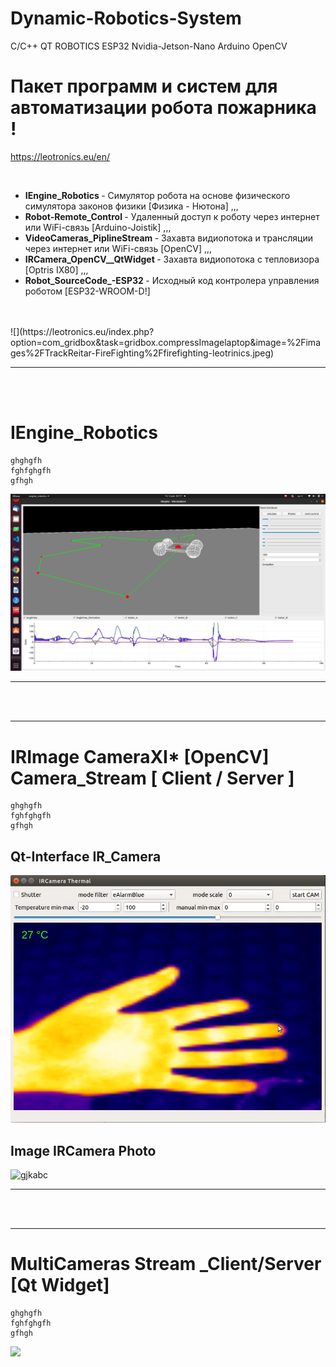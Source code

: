 # Dynamic-Robotics-System
C/C++ QT ROBOTICS ESP32 Nvidia-Jetson-Nano Arduino OpenCV 

# Пакет программ и систем для автоматизации робота пожарника !
https://leotronics.eu/en/

<br>

* <b> IEngine_Robotics </b> - Симулятор робота на основе физического симулятора законов физики [Физика - Нютона]
,,,
* <b> Robot-Remote_Control </b> - Удаленный доступ к роботу через интернет или WiFi-связь [Arduino-Joistik]
,,,
* <b> VideoCameras_PiplineStream </b> - Захавта видиопотока и трансляции через интернет или WiFi-связь [OpenCV] 
,,,
* <b> IRCamera_OpenCV__QtWidget </b> - Захавта видиопотока с тепловизора [Optris IX80] 
,,,
* <b> Robot_SourceCode_-ESP32  </b> - Исходный код контролера управления роботом [ESP32-WROOM-D!]
<br/>

<br> 
![](https://leotronics.eu/index.php?option=com_gridbox&task=gridbox.compressImagelaptop&image=%2Fimages%2FTrackReitar-FireFighting%2Ffirefighting-leotrinics.jpeg)
<br/> 


***
<br/> <br/> 
# IEngine_Robotics 
```
ghghgfh
fghfghgfh
gfhgh
```

![bandicam 2020-07-31 03-50-36-209](https://github.com/werasaimon/IEngine_Robotics/blob/test/img/demo.png)

---
<br/> <br/> 
***


# IRImage CameraXI* [OpenCV] Camera_Stream [ Client / Server ] 
```
ghghgfh
fghfghgfh
gfhgh
```

## Qt-Interface IR_Camera
![gjkabc](https://github.com/werasaimon/IRCamera_OpenCV__QtWidget/blob/main/image/thermal_img.png)

## Image IRCamera Photo
![gjkabc](http://documentation.evocortex.com/libirimager2/html/household.png)
<br/>

---
<br/> <br/> 
***


# MultiCameras Stream _Client/Server [Qt Widget]

```
ghghgfh
fghfghgfh
gfhgh
```

![](https://github.com/werasaimon/DYNAMIC-RBOBOTICS-SYSTEMS/blob/main/data/img/Streming%204-Cameras.png)
